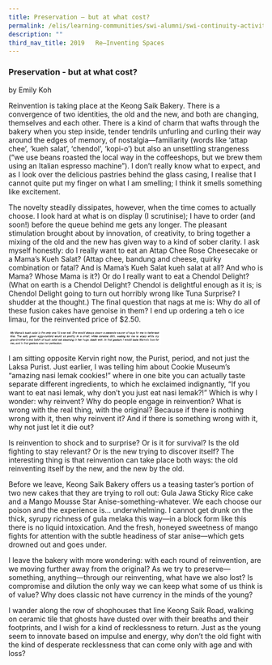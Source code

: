 ```yaml
---
title: Preservation – but at what cost?
permalink: /elis/learning-communities/swi-alumni/swi-continuity-activities/preservation-but-at-what-cost/
description: ""
third_nav_title: 2019   Re–Inventing Spaces
---
```


### Preservation - but at what cost?

by Emily Koh

Reinvention is taking place at the Keong Saik Bakery. There is a convergence of two identities, the old and the new, and both are changing, themselves and each other. There is a kind of charm that wafts through the bakery when you step inside, tender tendrils unfurling and curling their way around the edges of memory, of nostalgia—familiarity (words like ‘attap chee’, ‘kueh salat’, ‘chendol’, ‘kopi-o’) but also an unsettling strangeness (“we use beans roasted the local way in the coffeeshops, but we brew them using an Italian espresso machine”). I don’t really know what to expect, and as I look over the delicious pastries behind the glass casing, I realise that I cannot quite put my finger on what I am smelling; I think it smells something like excitement. 

The novelty steadily dissipates, however, when the time comes to actually choose. I look hard at what is on display (I scrutinise); I have to order (and soon!) before the queue behind me gets any longer. The pleasant stimulation brought about by innovation, of creativity, to bring together a mixing of the old and the new has given way to a kind of sober clarity. I ask myself honestly: do I really want to eat an Attap Chee Rose Cheesecake or a Mama’s Kueh Salat? (Attap chee, bandung and cheese, quirky combination or fatal? And is Mama’s Kueh Salat kueh salat at all? And who is Mama? Whose Mama is it?) Or do I really want to eat a Chendol Delight? (What on earth is a Chendol Delight? Chendol is delightful enough as it is; is Chendol Delight going to turn out horribly wrong like Tuna Surprise? I shudder at the thought.) The final question that nags at me is: Why do all of these fusion cakes have genoise in them? I end up ordering a teh o ice limau, for the reinvented price of $2.50. 

<img src="/images/preservation.png" 
     style="width:60%">

I am sitting opposite Kervin right now, the Purist, period, and not just the Laksa Purist. Just earlier, I was telling him about Cookie Museum’s “amazing nasi lemak cookies!” where in one bite you can actually taste separate different ingredients, to which he exclaimed indignantly, “If you want to eat nasi lemak, why don’t you just eat nasi lemak?!” Which is why I wonder: why reinvent? Why do people engage in reinvention? What is wrong with the real thing, with the original? Because if there is nothing wrong with it, then why reinvent it? And if there is something wrong with it, why not just let it die out?

Is reinvention to shock and to surprise? Or is it for survival? Is the old fighting to stay relevant? Or is the new trying to discover itself? The interesting thing is that reinvention can take place both ways: the old reinventing itself by the new, and the new by the old.

Before we leave, Keong Saik Bakery offers us a teasing taster’s portion of two new cakes that they are trying to roll out: Gula Jawa Sticky Rice cake and a Mango Mousse Star Anise-something-whatever. We each choose our poison and the experience is… underwhelming. I cannot get drunk on the thick, syrupy richness of gula melaka this way—in a block form like this there is no liquid intoxication. And the fresh, honeyed sweetness of mango fights for attention with the subtle headiness of star anise—which gets drowned out and goes under. 

I leave the bakery with more wondering: with each round of reinvention, are we moving further away from the original? As we try to preserve—something, anything—through our reinventing, what have we also lost? Is compromise and dilution the only way we can keep what some of us think is of value? Why does classic not have currency in the minds of the young?

I wander along the row of shophouses that line Keong Saik Road, walking on ceramic tile that ghosts have dusted over with their breaths and their footprints, and I wish for a kind of recklessness to return. Just as the young seem to innovate based on impulse and energy, why don’t the old fight with the kind of desperate recklessness that can come only with age and with loss?